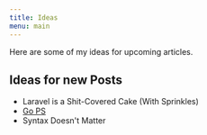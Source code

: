 ```yaml
---
title: Ideas
menu: main
---
```


Here are some of my ideas for upcoming articles.

## Ideas for new Posts

- Laravel is a Shit-Covered Cake (With Sprinkles)
- [Go PS](https://github.com/sbrow/ps)
- Syntax Doesn't Matter
